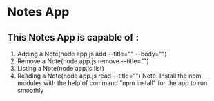 # Notes App
## This Notes App is capable of :

1. Adding a Note(node app.js add --title="" --body="")
2. Remove a Note(node app.js remove --title="")
3. Listing a Note(node app.js list)
4. Reading a Note(node app.js read --title="") Note: Install the npm modules with the help of command "npm install" for the app to run smoothly
